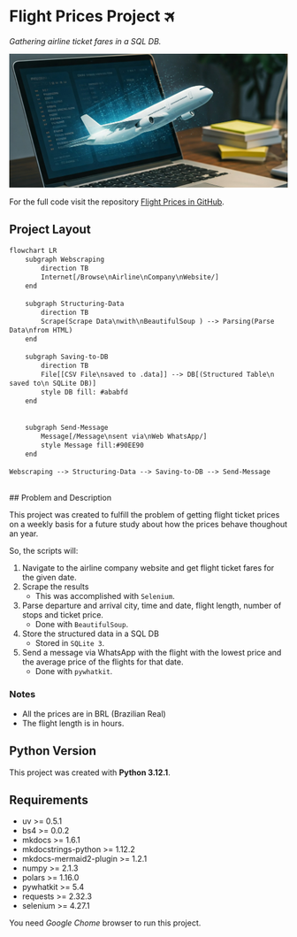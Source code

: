# Flight Prices Project 🛪
*Gathering airline ticket fares in a SQL DB.*

![](img/flight_fares-wd.jpg)


For the full code visit the repository [Flight Prices in GitHub](https://github.com/gurezende/Flight_Prices).

## Project Layout

```mermaid
flowchart LR
    subgraph Webscraping
        direction TB
        Internet[/Browse\nAirline\nCompany\nWebsite/]
    end

    subgraph Structuring-Data
        direction TB
        Scrape(Scrape Data\nwith\nBeautifulSoup ) --> Parsing(Parse Data\nfrom HTML)
    end

    subgraph Saving-to-DB
        direction TB
        File[[CSV File\nsaved to .data]] --> DB[(Structured Table\n saved to\n SQLite DB)]
        style DB fill: #ababfd
    end


    subgraph Send-Message
        Message[/Message\nsent via\nWeb WhatsApp/]
        style Message fill:#90EE90
    end

Webscraping --> Structuring-Data --> Saving-to-DB --> Send-Message

```
<br>
## Problem and Description

This project was created to fulfill the problem of getting flight ticket prices on a weekly basis for a future study about how the prices behave thoughout an year.

So, the scripts will:

1. Navigate to the airline company website and get flight ticket fares for the given date.
2.  Scrape the results
    * This was accomplished with `Selenium`.    
3. Parse departure and arrival city, time and date, flight length, number of stops and ticket price.
    * Done with `BeautifulSoup`.
4. Store the structured data in a SQL DB
    * Stored in `SQLite 3`.
5. Send a message via WhatsApp with the flight with the lowest price and the average price of the flights for that date.
    * Done with `pywhatkit`.

### Notes

* All the prices are in BRL (Brazilian Real)
* The flight length is in hours.

## Python Version

This project was created with **Python 3.12.1**.

## Requirements

* uv >= 0.5.1
* bs4 >= 0.0.2
* mkdocs >= 1.6.1
* mkdocstrings-python >= 1.12.2
* mkdocs-mermaid2-plugin >= 1.2.1
* numpy >= 2.1.3
* polars >= 1.16.0
* pywhatkit >= 5.4
* requests >= 2.32.3
* selenium >= 4.27.1

You need *Google Chome* browser to run this project.
